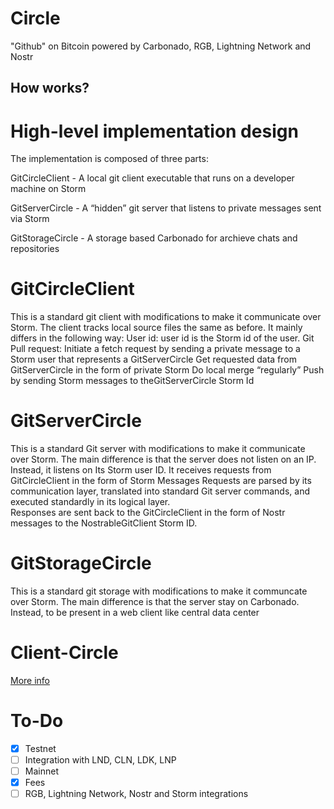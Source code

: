 # Circle 

"Github" on Bitcoin powered by Carbonado, RGB, Lightning Network and Nostr

## How works?

# High-level implementation design

The implementation is composed of three parts:

GitCircleClient - A local git client executable that runs on a developer machine on Storm

GitServerCircle - A “hidden” git server that listens to private messages sent via Storm

GitStorageCircle - A storage based Carbonado for archieve chats and repositories

# GitCircleClient

This is a standard git client with modifications to make it communicate over Storm. The client tracks local source files the same as before. It mainly differs in the following way:
User id: user id is the Storm id of the user.
Git Pull request: 
Initiate a fetch request by sending a private message to a Storm user that represents a GitServerCircle
Get requested data from GitServerCircle  in the form of private Storm
Do local merge “regularly”
Push by sending Storm messages to theGitServerCircle Storm Id

# GitServerCircle

This is a standard Git server with modifications to make it communicate over Storm. The main difference is that the server does not listen on an IP. Instead, it listens on Its Storm user ID.
It receives requests from GitCircleClient in the form of Storm Messages 
Requests are parsed by its communication layer, translated into standard Git server commands, and executed standardly in its logical layer.  
Responses are sent back to the  GitCircleClient in the form of Nostr messages to the NostrableGitClient  Storm ID.

# GitStorageCircle

This is a standard git storage with modifications to make it communcate over Storm. The main difference is that the server stay on Carbonado.
Instead, to be present in a web client like central data center

# Client-Circle

[More info](https://github.com/AreaLayer/Circle-Client)


# To-Do

- [X] Testnet
- [ ] Integration with LND, CLN, LDK, LNP
- [ ] Mainnet
- [X] Fees
- [ ] RGB, Lightning Network, Nostr and Storm integrations
